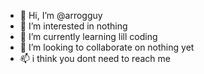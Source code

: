 - 👋 Hi, I’m @arrogguy
- 👀 I’m interested in nothing
- 🌱 I’m currently learning lill coding
- 💞️ I’m looking to collaborate on nothing yet
- 📫 i think you dont need to reach me

<!---
arrogguy/arrogguy is a ✨ special ✨ repository because its `README.md` (this file) appears on your GitHub profile.
You can click the Preview link to take a look at your changes.
--->
